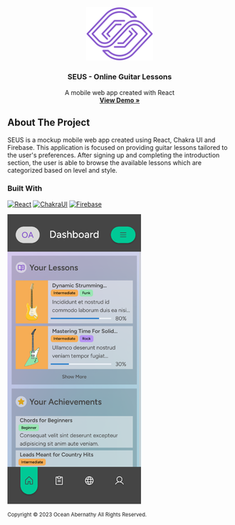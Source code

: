 <!-- PROJECT LOGO -->

<br />

<div align="center">
  <a href="https://oceanabernathy.com/seus">
    <img src="src/images/Logo.svg" alt="Logo" width="150">
  </a>

  <h3 align="center">SEUS - Online Guitar Lessons</h3>

  <p align="center">
    A mobile web app created with React
    <br />
    <a href="https://www.oceanabernathy.com/SEUS/"><strong>View Demo »</strong></a>
  </p>
</div>

<!-- ABOUT THE PROJECT -->

## About The Project

SEUS is a mockup mobile web app created using React, Chakra UI and Firebase. This application is focused on providing guitar lessons tailored to the user's preferences. After signing up and completing the introduction section, the user is able to browse the available lessons which are categorized based on level and style.

### Built With

[![React][React.js]][React-url]
[![ChakraUI][ChakraUI]][ChakraUI-url]
[![Firebase][Firebase]][Firebase-url]

<a href="https://oceanabernathy.com/seus">
  <img src="src/images/product-screenshot.png" alt="Logo" width='300'>
</a>

<br>

<sup>Copyright &copy; 2023 Ocean Abernathy All Rights Reserved.</sup>

<!-- MARKDOWN LINKS & IMAGES -->

[product-screenshot]: src/images/product-screenshot.png
[React.js]: https://img.shields.io/badge/React-20232A?style=for-the-badge&logo=react&logoColor=61DAFB
[React-url]: https://reactjs.org/
[ChakraUI]: https://img.shields.io/badge/chakra-%234ED1C5.svg?style=for-the-badge&logo=chakraui&logoColor=white
[ChakraUI-url]: https://chakra-ui.com/
[Firebase]: https://img.shields.io/badge/firebase-%23039BE5.svg?style=for-the-badge&logo=firebase
[Firebase-url]: https://firebase.google.com/

